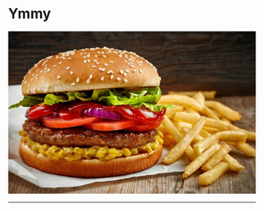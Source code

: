 # Ymmy
![alt text](https://raw.githubusercontent.com/jmaiiomar/FoodProject/master/Food/src/assets/images/humberger.jpg)

<hr/>

